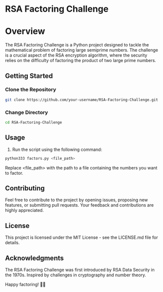 # RSA Factoring Challenge

# Overview

The RSA Factoring Challenge is a Python project designed to tackle the mathematical problem of factoring large semiprime numbers. The challenge is a crucial aspect of the RSA encryption algorithm, where the security relies on the difficulty of factoring the product of two large prime numbers.

## Getting Started

### Clone the Repository
```bash
git clone https://github.com/your-username/RSA-Factoring-Challenge.git
```

### Change Directory
```bash
cd RSA-Factoring-Challenge
```
## Usage

1. Run the script using the following command:
```bash
python333 factors.py <file_path>
```
Replace <file_path> with the path to a file containing the numbers you want to factor.

## Contributing
Feel free to contribute to the project by opening issues, proposing new features, or submitting pull requests. Your feedback and contributions are highly appreciated.

## License

This project is licensed under the MIT License - see the LICENSE.md file for details.

## Acknowledgments

The RSA Factoring Challenge was first introduced by RSA Data Security in the 1970s.
Inspired by challenges in cryptography and number theory.

Happy factoring! 🧮🔐
